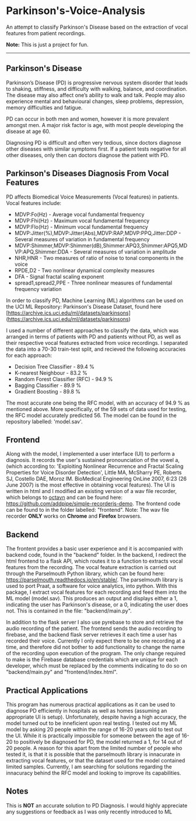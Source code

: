 # Parkinson's-Voice-Analysis
An attempt to classify Parkinson's Disease based on the extraction of vocal features from patient recordings. 

**Note:** This is just a project for fun.  

<hr>

## Parkinson's Disease

Parkinson’s Disease (PD) is progressive nervous system disorder that leads to shaking, stiffness, and difficulty with walking, balance, and coordination. The disease may also affect one’s ability to walk and talk. People may also experience mental and behavioural changes, sleep problems, depression, memory difficulties and fatigue. 

PD can occur in both men and women, however it is more prevalent amongst men. A major risk factor is age, with most people developing the disease at age 60. 

Diagnosing PD is difficult and often very tedious, since doctors diagnose other diseases with similar symptoms first. If a patient tests negative for all other diseases, only then can doctors diagnose the patient with PD. 


## Parkinson's Diseases Diagnosis From Vocal Features

PD affects Biomedical Voice Measurements (Vocal features) in patients. Vocal features include:

* MDVP:Fo(Hz) - Average vocal fundamental frequency 
* MDVP:Fhi(Hz) - Maximum vocal fundamental frequency 
* MDVP:Flo(Hz) - Minimum vocal fundamental frequency 
* MDVP:Jitter(%),MDVP:Jitter(Abs),MDVP:RAP,MDVP:PPQ,Jitter:DDP - Several measures of variation in fundamental frequency 
* MDVP:Shimmer,MDVP:Shimmer(dB),Shimmer:APQ3,Shimmer:APQ5,MDVP:APQ,Shimmer:DDA - Several measures of variation in amplitude 
* NHR,HNR - Two measures of ratio of noise to tonal components in the voice 
* RPDE,D2 - Two nonlinear dynamical complexity measures 
* DFA - Signal fractal scaling exponent 
* spread1,spread2,PPE - Three nonlinear measures of fundamental frequency variation 

In order to classify PD, Machine Learning (ML) algorithms can be used on the UCI ML Repository: Parkinson's Disease Dataset, found here [https://archive.ics.uci.edu/ml/datasets/parkinsons] (https://archive.ics.uci.edu/ml/datasets/parkinsons)

I used a number of different approaches to classify the data, which was arranged in terms of patients with PD and patients without PD, as well as their respective vocal features extracted from voice recordings. I separated the data into a 70-30 train-test split, and recieved the following accuracies for each approach:

* Decision Tree Classifier - 89.4 % 
* K-nearest Neighbour - 83.2 % 
* Random Forest Classifier (RFC) - 94.9 % 
* Bagging Classifier - 89.9 % 
* Gradient Boosting - 89.8 % 

The most accurate one being the RFC model, with an accuracy of 94.9 % as mentioned above. More specifically, of the 59 sets of data used for testing, the RFC model accurately predicted 56. The model can be found in the repository labelled: 'model.sav'. 

## Frontend

Along with the model, I implemented a user interface (UI) to perform a diagnosis. It records the user's sustained pronounciation of the vowel a, (which according to: 'Exploiting Nonlinear Recurrence and Fractal Scaling Properties for Voice Disorder Detection', Little MA, McSharry PE, Roberts SJ, Costello DAE, Moroz IM. BioMedical Engineering OnLine 2007, 6:23 (26 June 2007) is the most effective in obtaining vocal features). The UI is written in html and I modified an existing version of a wav file recorder, which belongs to [octavn](https://github.com/octavn) and can be found here: https://github.com/addpipe/simple-recorderjs-demo. The frontend code can be found to in the folder labelled: "frontend". 
Note: The wav file recorder **ONLY** works on **Chrome** and **Firefox** browsers.

## Backend

The frontent provides a basic user experience and it is accompanied with backend code, found in the "backend" folder. In the backend, I redirect the html frontend to a flask API, which routes it to a function to extracts vocal features from the recording. The vocal feature extraction is carried out through the Parselmouth Python library, which can be found here: https://parselmouth.readthedocs.io/en/stable/. The parselmouth library is used to port Praat, a software for voice analytics, into python. With this package, I extract vocal features for each recording and feed them into the ML model (model.sav). This produces an output and displays either a 1, indicating the user has Parkinson's disease, or a 0, indicating the user does not. This is contained in the file: "backend/main.py". 

In addition to the flask server I also use pyrebase to store and retrieve the audio recording of the patient. The frontend sends the audio recording to firebase, and the backend flask server retrieves it each time a user has recorded their voice. Currently I only expect there to be one recording at a time, and therefore did not bother to add functionality to change the name of the recording upon execution of the program. The only change required to make is the Firebase database credentials which are unique for each developer, which must be replaced by the comments indicating to do so on "backend/main.py" and "frontend/index.html". 

## Practical Applications

This program has numerous practical applications as it can be used to diagnose PD efficiently in hospitals as well as homes (assuming an appropriate UI is setup). Unfortunately, despite having a high accuracy, the model turned out to be inneficient upon real testing. I tested out my ML model by asking 20 people within the range of 16-20 years old to test out the UI. While it is practically impossible for someone between the age of 16-20 to positively be diagnosed for PD, the model returned a 1, for 14 out of 20 people. A reason for this apart from the limited number of people who tested it, is that it is possible that the parselmouth library is innacurate in extracting vocal features, or that the dataset used for the model contained limited samples. Currently, I am searching for solutions regarding the innacuracy behind the RFC model and looking to improve its capabilities. 

## Notes

This is **NOT** an accurate solution to PD Diagnosis. I would highly appreciate any suggestions or feedback as I was only recently introduced to ML

